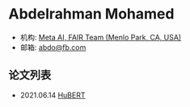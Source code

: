 # Abdelrahman Mohamed

- 机构: [Meta AI, FAIR Team (Menlo Park, CA, USA)](../Institutions/Meta.AI.md)
- 邮箱: abdo@fb.com

## 论文列表

- 2021.06.14 [HuBERT](../Models/Speech_Representaion/2021.06.14_HuBERT.md)